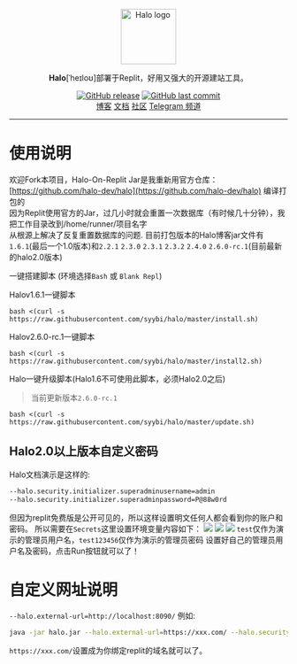 <p align="center">
    <a href="https://halo.run" target="_blank" rel="noopener noreferrer">
        <img width="100" src="https://halo.run/logo" alt="Halo logo" />
    </a>
</p>

<p align="center"><b>Halo</b>[ˈheɪloʊ]部署于Replit，好用又强大的开源建站工具。</p>

<p align="center">
<a href="https://github.com/sxbai/halo-on-replit/releases"><img alt="GitHub release" src="https://img.shields.io/github/release/sxbai/halo-on-replit.svg?style=flat-square&include_prereleases" /></a>
<a href="https://github.com/sxbai/halo-on-replit/commits"><img alt="GitHub last commit" src="https://img.shields.io/github/last-commit/sxbai/halo-on-replit.svg?style=flat-square" /></a>

<br />
<a href="https://blog.sxbai.com">博客</a>
<a href="https://docs.halo.run">文档</a>
<a href="https://bbs.halo.run">社区</a>
<a href="https://t.me/sxbai">Telegram 频道</a>
</p>

------------------------------
# 使用说明
欢迎Fork本项目，Halo-On-Replit
Jar是我重新用官方仓库：[https://github.com/halo-dev/halo](https://github.com/halo-dev/halo) 编译打包的   
因为Replit使用官方的Jar，过几小时就会重置一次数据库（有时候几十分钟），我把工作目录改到/home/runner/项目名字   
从根源上解决了反复重置数据库的问题.
目前打包版本的Halo博客jar文件有`1.6.1`(最后一个1.0版本)和`2.2.1` `2.3.0` `2.3.1` `2.3.2` `2.4.0` `2.6.0-rc.1`(目前最新的halo2.0版本)   

一键搭建脚本 (环境选择`Bash` 或 `Blank Repl`)   

Halov1.6.1一键脚本
```
bash <(curl -s https://raw.githubusercontent.com/syybi/halo/master/install.sh)
```

Halov2.6.0-rc.1一键脚本
```
bash <(curl -s https://raw.githubusercontent.com/syybi/halo/master/install2.sh)
```

Halo一键升级脚本(Halo1.6不可使用此脚本，必须Halo2.0之后)
> 当前更新版本`2.6.0-rc.1`

```
bash <(curl -s https://raw.githubusercontent.com/syybi/halo/master/update.sh)
```
## Halo2.0以上版本自定义密码
Halo文档演示是这样的:
```bash
--halo.security.initializer.superadminusername=admin
--halo.security.initializer.superadminpassword=P@88w0rd
```
但因为replit免费版是公开可见的，所以这样设置明文任何人都会看到你的账户和密码。
所以需要在`Secrets`这里设置环境变量内容如下：
![](https://img.l04.repl.co/img/2023-03-01110753.png)
![](https://img.l04.repl.co/img/2023-03-01110916.png)
![](https://img.l04.repl.co/img/2023-03-01111027.png)
`test`仅作为演示的管理员用户名，`test123456`仅作为演示的管理员密码
设置好自己的管理员用户名及密码，点击Run按钮就可以了！
# 自定义网址说明
`--halo.external-url=http://localhost:8090/`
例如:
```bash
java -jar halo.jar --halo.external-url=https://xxx.com/ --halo.security.initializer.superadminusername=${username} --halo.security.initializer.superadminpassword=${password}
```
`https://xxx.com/`设置成为你绑定replit的域名就可以了。
